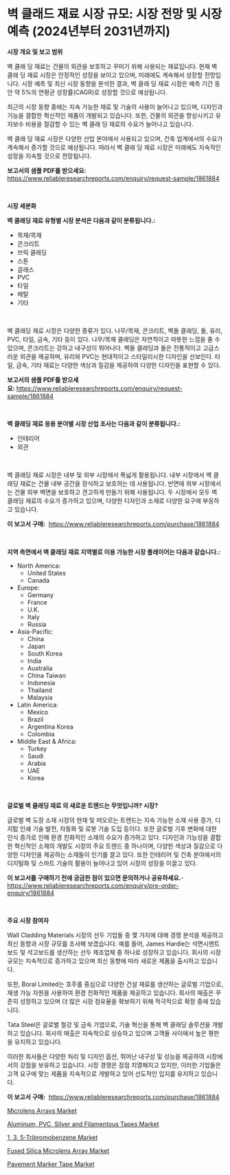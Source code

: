 <p><h1>벽 클래드 재료 시장 규모: 시장 전망 및 시장 예측 (2024년부터 2031년까지)</h1></p><p><strong>시장 개요 및 보고 범위</strong></p>
<p><p>벽 클래 딩 재료는 건물의 외관을 보호하고 꾸미기 위해 사용되는 재료입니다. 현재 벽 클래 딩 재료 시장은 안정적인 성장을 보이고 있으며, 미래에도 계속해서 성장할 전망입니다. 시장 예측 및 최신 시장 동향을 분석한 결과, 벽 클래 딩 재료 시장은 예측 기간 동안 약 5%의 연평균 성장률(CAGR)로 성장할 것으로 예상됩니다. </p><p>최근의 시장 동향 중에는 지속 가능한 재료 및 기술의 사용이 늘어나고 있으며, 디자인과 기능을 결합한 혁신적인 제품이 개발되고 있습니다. 또한, 건물의 외관을 향상시키고 유지보수 비용을 절감할 수 있는 벽 클래 딩 재료의 수요가 늘어나고 있습니다.</p><p>벽 클래 딩 재료 시장은 다양한 산업 분야에서 사용되고 있으며, 건축 업계에서의 수요가 계속해서 증가할 것으로 예상됩니다. 따라서 벽 클래 딩 재료 시장은 미래에도 지속적인 성장을 지속할 것으로 전망됩니다.</p></p>
<p><strong>보고서의 샘플 PDF를 받으세요:</strong> <a href="https://www.reliableresearchreports.com/enquiry/request-sample/1861884">https://www.reliableresearchreports.com/enquiry/request-sample/1861884</a></p>
<p>&nbsp;</p>
<p><strong>시장 세분화</strong></p>
<p><strong>벽 클래딩 재료 유형별 시장 분석은 다음과 같이 분류됩니다.:</strong></p>
<p><ul><li>목재/목재</li><li>콘크리트</li><li>브릭 클래딩</li><li>스톤</li><li>글래스</li><li>PVC</li><li>타일</li><li>메탈</li><li>기타</li></ul></p>
<p>&nbsp;</p>
<p><p>벽 클래딩 재료 시장은 다양한 종류가 있다. 나무/목재, 콘크리트, 벽돌 클래딩, 돌, 유리, PVC, 타일, 금속, 기타 등이 있다. 나무/목재 클래딩은 자연적이고 따뜻한 느낌을 줄 수 있으며, 콘크리트는 강하고 내구성이 뛰어나다. 벽돌 클래딩과 돌은 전통적이고 고급스러운 외관을 제공하며, 유리와 PVC는 현대적이고 스타일리시한 디자인을 선보인다. 타일, 금속, 기타 재료는 다양한 색상과 질감을 제공하여 다양한 디자인을 표현할 수 있다.</p></p>
<p><strong>보고서의 샘플 PDF를 받으세요:</strong>&nbsp;<a href="https://www.reliableresearchreports.com/enquiry/request-sample/1861884">https://www.reliableresearchreports.com/enquiry/request-sample/1861884</a></p>
<p>&nbsp;</p>
<p><strong> 벽 클래딩 재료 응용 분야별 시장 산업 조사는 다음과 같이 분류됩니다.:</strong></p>
<p><ul><li>인테리어</li><li>외관</li></ul></p>
<p>&nbsp;</p>
<p><p>벽 클래딩 재료 시장은 내부 및 외부 시장에서 폭넓게 활용됩니다. 내부 시장에서 벽 클래딩 재료는 건물 내부 공간을 장식하고 보호하는 데 사용됩니다. 반면에 외부 시장에서는 건물 외부 벽면을 보호하고 견고하게 만들기 위해 사용됩니다. 두 시장에서 모두 벽 클래딩 재료의 수요가 증가하고 있으며, 다양한 디자인과 소재로 다양한 요구에 부응하고 있습니다.</p></p>
<p><strong>이 보고서 구매:</strong>&nbsp; <a href="https://www.reliableresearchreports.com/purchase/1861884">https://www.reliableresearchreports.com/purchase/1861884</a></p>
<p>&nbsp;</p>
<p><strong>지역 측면에서 벽 클래딩 재료 지역별로 이용 가능한 시장 플레이어는 다음과 같습니다.:</strong></p>
<p><ul>
    <li>
        North America:
        <ul>
            <li>United States</li>
            <li>Canada</li>
        </ul>
    </li>
    <li>
        Europe:
        <ul>
            <li>Germany</li>
            <li>France</li>
            <li>U.K.</li>
            <li>Italy</li>
            <li>Russia</li>
        </ul>
    </li>
    <li>
        Asia-Pacific:
        <ul>
            <li>China</li>
            <li>Japan</li>
            <li>South Korea</li>
            <li>India</li>
            <li>Australia</li>
            <li>China Taiwan</li>
            <li>Indonesia</li>
            <li>Thailand</li>
            <li>Malaysia</li>
        </ul>
    </li>
    <li>
        Latin America:
        <ul>
            <li>Mexico</li>
            <li>Brazil</li>
            <li>Argentina Korea</li>
            <li>Colombia</li>
        </ul>
    </li>
    <li>
        Middle East & Africa:
        <ul>
            <li>Turkey</li>
            <li>Saudi</li>
            <li>Arabia</li>
            <li>UAE</li>
            <li>Korea</li>
        </ul>
    </li>
    </ul></p>
<p>&nbsp;</p>
<p><strong>글로벌 벽 클래딩 재료 의 새로운 트렌드는 무엇입니까? 시장?</strong></p>
<p><p>글로벌 벽 도장 소재 시장의 현재 및 떠오르는 트렌드는 지속 가능한 소재 사용 증가, 디지턼 인쇄 기술 발전, 자동화 및 로봇 기술 도입 등이다. 또한 글로벌 기후 변화에 대한 인식 증가로 인해 환경 친화적인 소재의 수요가 증가하고 있다. 디자인과 기능성을 결합한 혁신적인 소재의 개발도 시장의 주요 트렌드 중 하나이며, 다양한 색상과 질감으로 다양한 디자인을 제공하는 소재들이 인기를 끌고 있다. 또한 인테리어 및 건축 분야에서의 디지털화 및 스마트 기술의 활용이 늘어나고 있어 시장의 성장을 이끌고 있다.</p></p>
<p><strong>이 보고서를 구매하기 전에 궁금한 점이 있으면 문의하거나 공유하세요.</strong>- <a href="https://www.reliableresearchreports.com/enquiry/pre-order-enquiry/1861884">https://www.reliableresearchreports.com/enquiry/pre-order-enquiry/1861884</a></p>
<p>&nbsp;</p>
<p><strong>주요 시장 참여자</strong></p>
<p><p>Wall Cladding Materials 시장의 선두 기업들 중 몇 가지에 대해 경쟁 분석을 제공하고 최신 동향과 시장 규모를 조사해 보겠습니다. 예를 들어, James Hardie는 석면시멘트 보드 및 석고보드를 생산하는 선두 제조업체 중 하나로 성장하고 있습니다. 회사의 시장 규모는 지속적으로 증가하고 있으며 최신 동향에 따라 새로운 제품을 출시하고 있습니다.</p><p>또한, Boral Limited는 호주를 중심으로 다양한 건설 재료를 생산하는 글로벌 기업으로, 재생 가능 자원을 사용하여 환경 친화적인 제품을 제공하고 있습니다. 회사의 매출은 꾸준히 성장하고 있으며 더 많은 시장 점유율을 확보하기 위해 적극적으로 확장 중에 있습니다.</p><p>Tata Steel은 글로벌 철강 및 금속 기업으로, 기술 혁신을 통해 벽 클래딩 솔루션을 개발하고 있습니다. 회사의 매출은 지속적으로 상승하고 있으며 고객들 사이에서 높은 평판을 유지하고 있습니다.</p><p>이러한 회사들은 다양한 처리 및 디자인 옵션, 뛰어난 내구성 및 성능을 제공하여 시장에서의 강점을 보유하고 있습니다. 시장 경쟁은 점점 치열해지고 있지만, 이러한 기업들은 고객 요구에 맞는 제품을 지속적으로 개발하고 있어 선도적인 입지를 유지하고 있습니다.</p></p>
<p><strong>이 보고서 구매:</strong>&nbsp;&nbsp;<a href="https://www.reliableresearchreports.com/purchase/1861884">https://www.reliableresearchreports.com/purchase/1861884</a></p>
<p><p><a href="https://view.publitas.com/reportprime-1/microlens-arrays-market-size-market-share-and-global-market-analysis-report-2023-2030/">Microlens Arrays Market</a></p><p><a href="https://woozy-pyroraptor-a1f.notion.site/Aluminum-PVC-Silver-and-Filamentous-Tapes-Market-Analysis-Examines-its-Scope-on-Growth-Opportuniti-8da8dac9f31944b5bc2713e0562dd09d">Aluminum, PVC, Silver and Filamentous Tapes Market</a></p><p><a href="https://rainy-horn-d69.notion.site/1-3-5-Tribromobenzene-Market-Dynamics-2024-2031-Also-about-Its-Market-Trends-Projections-and-Op-441d4eafcf264af1857c3d2bfff9e362">1, 3, 5-Tribromobenzene Market</a></p><p><a href="https://view.publitas.com/reportprime-1/fused-silica-microlens-array-market-size-furnishes-valuable-information-encompassing-market-share-market-trends-and-projections-spanning-from-2023-to-2030/">Fused Silica Microlens Array Market</a></p><p><a href="https://issuu.com/reportprime-2/docs/pavement-marker-tape-market-size-2030.pptx">Pavement Marker Tape Market</a></p></p>
